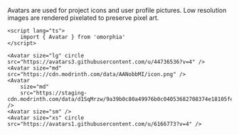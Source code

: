 Avatars are used for project icons and user profile pictures. Low resolution images are rendered pixelated to preserve pixel art.

```svelte example raised
<script lang="ts">
	import { Avatar } from 'omorphia'
</script>

<Avatar size="lg" circle src="https://avatars3.githubusercontent.com/u/44736536?v=4" />
<Avatar size="md" src="https://cdn.modrinth.com/data/AANobbMI/icon.png" />
<Avatar
	size="md"
	src="https://staging-cdn.modrinth.com/data/d1SqMrzw/9a39b0c80a49976b0c04053682708374e18105fe.png" />
<Avatar size="sm" />
<Avatar size="xs" circle src="https://avatars1.githubusercontent.com/u/6166773?v=4" />
```
